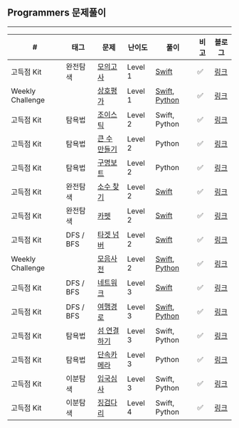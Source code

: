 ## Programmers 문제풀이

------

| #                | 태그      | 문제                                                         | 난이도  | 풀이                                                         | 비고 | 블로그                                                   |
| ---------------- | --------- | ------------------------------------------------------------ | ------- | ------------------------------------------------------------ | ---- | -------------------------------------------------------- |
| 고득점 Kit       | 완전탐색  | [모의고사](https://programmers.co.kr/learn/courses/30/lessons/42840) | Level 1 | [Swift](https://github.com/One-Two-Min/WD26_Algo/tree/main/Programmers/%5B%EA%B3%A0%EB%93%9D%EC%A0%90%20Kit%5D%EB%AA%A8%EC%9D%98%EA%B3%A0%EC%82%AC) | ✅    | [링크](https://one10004.tistory.com/53)                  |
| Weekly Challenge |           | [상호평가](https://programmers.co.kr/learn/courses/30/lessons/83201) | Level 1 | [Swift](https://github.com/One-Two-Min/WD26_Algo/blob/main/Programmers/%5BWeekly%20Challenge%5D%202%EC%A3%BC%EC%B0%A8_%EC%83%81%ED%98%B8%ED%8F%89%EA%B0%80/%5BWeekly%20Challenge%5D%202%EC%A3%BC%EC%B0%A8_%EC%83%81%ED%98%B8%ED%8F%89%EA%B0%80.swift), [Python](https://github.com/One-Two-Min/WD26_Algo/blob/main/Programmers/%5BWeekly%20Challenge%5D%202%EC%A3%BC%EC%B0%A8_%EC%83%81%ED%98%B8%ED%8F%89%EA%B0%80/%5BWeekly%20Challenge%5D%202%EC%A3%BC%EC%B0%A8_%EC%83%81%ED%98%B8%ED%8F%89%EA%B0%80.py) | ✅    | [링크](https://one10004.tistory.com/49)                  |
| 고득점 Kit       | 탐욕법  | [조이스틱](https://programmers.co.kr/learn/courses/30/lessons/42860) | Level 2 | Swift, Python | ✅    | [링크](https://one10004.tistory.com/135)                  |
| 고득점 Kit       | 탐욕법  | [큰 수 만들기](https://programmers.co.kr/learn/courses/30/lessons/42883) | Level 2 | Python | ✅    | [링크](https://one10004.tistory.com/139)                  |
| 고득점 Kit       | 탐욕법  | [구명보트](https://programmers.co.kr/learn/courses/30/lessons/42885) | Level 2 | Python | ✅    | [링크](https://one10004.tistory.com/140)                  |
| 고득점 Kit       | 완전탐색  | [소수 찾기](https://programmers.co.kr/learn/courses/30/lessons/42839) | Level 2 | [Swift](https://github.com/One-Two-Min/WD26_Algo/tree/main/Programmers/%5B%EA%B3%A0%EB%93%9D%EC%A0%90%20Kit%5D%20%EC%86%8C%EC%88%98%20%EC%B0%BE%EA%B8%B0) | ✅    | [링크](https://one10004.tistory.com/54)                  |
| 고득점 Kit       | 완전탐색  | [카펫](https://programmers.co.kr/learn/courses/30/lessons/42842) | Level 2 | [Swift](https://github.com/One-Two-Min/WD26_Algo/tree/main/Programmers/%5B%EA%B3%A0%EB%93%9D%EC%A0%90%20Kit%5D%20%EC%B9%B4%ED%8E%AB) | ✅    | [링크](https://one10004.tistory.com/55)                  |
| 고득점 Kit       | DFS / BFS | [타겟 넘버](https://programmers.co.kr/learn/courses/30/lessons/43165) | Level 2 | [Swift](https://github.com/One-Two-Min/WD26_Algo/tree/main/Programmers/%5B%EA%B3%A0%EB%93%9D%EC%A0%90%20Kit%5D%20%ED%83%80%EA%B2%9F%20%EB%84%98%EB%B2%84) | ✅    | [링크](https://one10004.tistory.com/51)                  |
| Weekly Challenge |           | [모음사전](https://programmers.co.kr/learn/courses/30/lessons/84512) | Level 2 | [Swift](https://github.com/One-Two-Min/WD26_Algo/blob/main/Programmers/%5BWeekly%20Challenge%5D%205%EC%A3%BC%EC%B0%A8_%EB%AA%A8%EC%9D%8C%EC%82%AC%EC%A0%84/%5BWeekly%20Challenge%5D%205%EC%A3%BC%EC%B0%A8_%EB%AA%A8%EC%9D%8C%EC%82%AC%EC%A0%84.swift), [Python](https://github.com/One-Two-Min/WD26_Algo/blob/main/Programmers/%5BWeekly%20Challenge%5D%205%EC%A3%BC%EC%B0%A8_%EB%AA%A8%EC%9D%8C%EC%82%AC%EC%A0%84/%5BWeekly%20Challenge%5D%205%EC%A3%BC%EC%B0%A8_%EB%AA%A8%EC%9D%8C%EC%82%AC%EC%A0%84.py) | ✅    | [링크](https://one10004.tistory.com/50)                  |
| 고득점 Kit       | DFS / BFS | [네트워크](https://programmers.co.kr/learn/courses/30/lessons/43162) | Level 3 | [Swift](https://github.com/One-Two-Min/WD26_Algo/tree/main/Programmers/%5B%EA%B3%A0%EB%93%9D%EC%A0%90%20Kit%5D%20%EB%84%A4%ED%8A%B8%EC%9B%8C%ED%81%AC) | ✅    | [링크](https://one10004.tistory.com/52)                  |
| 고득점 Kit       | DFS / BFS | [여행경로](https://programmers.co.kr/learn/courses/30/lessons/43164) | Level 3 | [Swift](https://github.com/One-Two-Min/WD26_Algo/blob/main/Programmers/%5B%EA%B3%A0%EB%93%9D%EC%A0%90%20Kit%5D%20%EC%97%AC%ED%96%89%EA%B2%BD%EB%A1%9C/%5B%EA%B3%A0%EB%93%9D%EC%A0%90%20Kit%5D%20%EC%97%AC%ED%96%89%EA%B2%BD%EB%A1%9C.swift), [Python](https://github.com/One-Two-Min/WD26_Algo/blob/main/Programmers/%5B%EA%B3%A0%EB%93%9D%EC%A0%90%20Kit%5D%20%EC%97%AC%ED%96%89%EA%B2%BD%EB%A1%9C/%5B%EA%B3%A0%EB%93%9D%EC%A0%90%20Kit%5D%20%EC%97%AC%ED%96%89%EA%B2%BD%EB%A1%9C.py) | ✅    | [링크](https://one10004.tistory.com/60)                  |
| 고득점 Kit       | 탐욕법  | [섬 연결하기](https://programmers.co.kr/learn/courses/30/lessons/42861) | Level 3 | Swift, Python | ✅    | [링크](https://one10004.tistory.com/142)                  |
| 고득점 Kit       | 탐욕법  | [단속카메라](https://programmers.co.kr/learn/courses/30/lessons/42884) | Level 3 | Python | ✅    | [링크](https://one10004.tistory.com/143)                  |
| 고득점 Kit       | 이분탐색  | [입국심사](https://programmers.co.kr/learn/courses/30/lessons/43238) | Level 3 | Swift, Python                                                | ✅    | [링크](https://one10004.tistory.com/124)                 |
| 고득점 Kit       | 이분탐색  | [징검다리](https://programmers.co.kr/learn/courses/30/lessons/43236) | Level 4 | Swift, Python                                                | ✅    | [링크](https://one10004.tistory.com/126?category=882437) |

